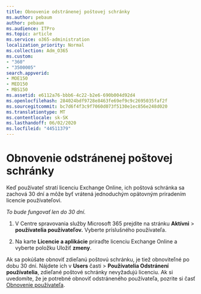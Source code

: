 ```yaml
---
title: Obnovenie odstránenej poštovej schránky
ms.author: pebaum
author: pebaum
ms.audience: ITPro
ms.topic: article
ms.service: o365-administration
localization_priority: Normal
ms.collection: Adm_O365
ms.custom:
- "360"
- "3500005"
search.appverid:
- MOE150
- MED150
- MBS150
ms.assetid: e6112a76-bbb6-4c22-b2e6-690b004d92d4
ms.openlocfilehash: 284024bdf9728e8463fe69ef9c9c2695035faf2f
ms.sourcegitcommit: bc7d6f4f3c9f7060d073f5130e1ec856e248d020
ms.translationtype: MT
ms.contentlocale: sk-SK
ms.lasthandoff: 06/02/2020
ms.locfileid: "44511379"
---
```

# <a name="restore-a-deleted-mailbox"></a>Obnovenie odstránenej poštovej schránky

Keď používateľ stratí licenciu Exchange Online, ich poštová schránka sa zachová 30 dní a môže byť vrátená jednoduchým opätovným priradením licencie používateľovi.
  
 *To bude fungovať len do 30 dní.*  
  
1. V Centre spravovania služby Microsoft 365 prejdite na stránku **Aktívni** \> **používatelia používateľov.** Vyberte príslušného používateľa.

2. Na karte **Licencie a aplikácie** priraďte licenciu Exchange Online a vyberte položku Uložiť **zmeny**.

Ak sa pokúšate obnoviť zdieľanú poštovú schránku, je tiež obnoviteľné po dobu 30 dní. Nájdete ich v **Users** časti \> **Používatelia Odstránení používatelia**, zdieľané poštové schránky nevyžadujú licenciu. Ak si uvedomíte, že je potrebné obnoviť odstráneného používateľa, pozrite si časť [Obnovenie používateľa](https://docs.microsoft.com/microsoft-365/admin/add-users/restore-user).
  